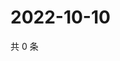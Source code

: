 # 2022-10-10

共 0 条

<!-- BEGIN WEIBO -->
<!-- 最后更新时间 Mon Oct 10 2022 07:01:55 GMT+0800 (China Standard Time) -->

<!-- END WEIBO -->
